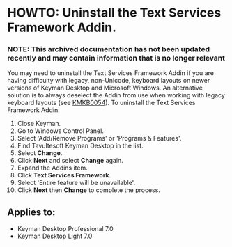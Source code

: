 # HOWTO: Uninstall the Text Services Framework Addin.

### **NOTE**: This archived documentation has not been updated recently and may contain information that is no longer relevant

You may need to uninstall the Text Services Framework Addin if you are having difficulty with legacy, non-Unicode, keyboard layouts on newer versions of Keyman Desktop and Microsoft Windows. An alternative solution is to always deselect the Addin from use when working with legacy keyboard layouts (see [KMKB0054](/kb/?id=54)).
To uninstall the Text Services Framework Addin:

1. Close Keyman.
2. Go to Windows Control Panel.
3. Select 'Add/Remove Programs' or 'Programs & Features'.
4. Find Tavultesoft Keyman Desktop in the list.
5. Select **Change**.
6. Click **Next** and select **Change** again.
7. Expand the Addins item.
8. Click **Text Services Framework**.
9. Select 'Entire feature will be unavailable'.
10. Click **Next** then **Change** to complete the process.


## Applies to:
* Keyman Desktop Professional 7.0
* Keyman Desktop Light 7.0